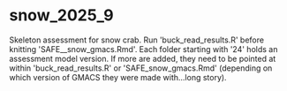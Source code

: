 # snow_2025_9

Skeleton assessment for snow crab. Run 'buck_read_results.R' before knitting 'SAFE__snow_gmacs.Rmd'. Each folder starting with '24' holds an assessment model version. If more are added, they need to be pointed at within 'buck_read_results.R' or 'SAFE_snow_gmacs.Rmd' (depending on which version of GMACS they were made with...long story).
